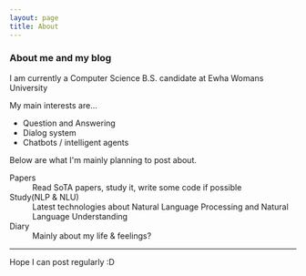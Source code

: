 ```yaml
---
layout: page
title: About
---
```

### About me and my blog

I am currently a Computer Science B.S. candidate at Ewha Womans University

My main interests are...

* Question and Answering
* Dialog system
* Chatbots / intelligent agents


Below are what I'm mainly planning to post about.

<dl>
  <dt>Papers</dt>
  <dd>Read SoTA papers, study it, write some code if possible</dd>

  <dt>Study(NLP & NLU)</dt>
  <dd>Latest technologies about Natural Language Processing and Natural Language Understanding</dd>

  <dt>Diary</dt>
  <dd>Mainly about my life & feelings?</dd>
</dl>


-----

Hope I can post regularly :D
